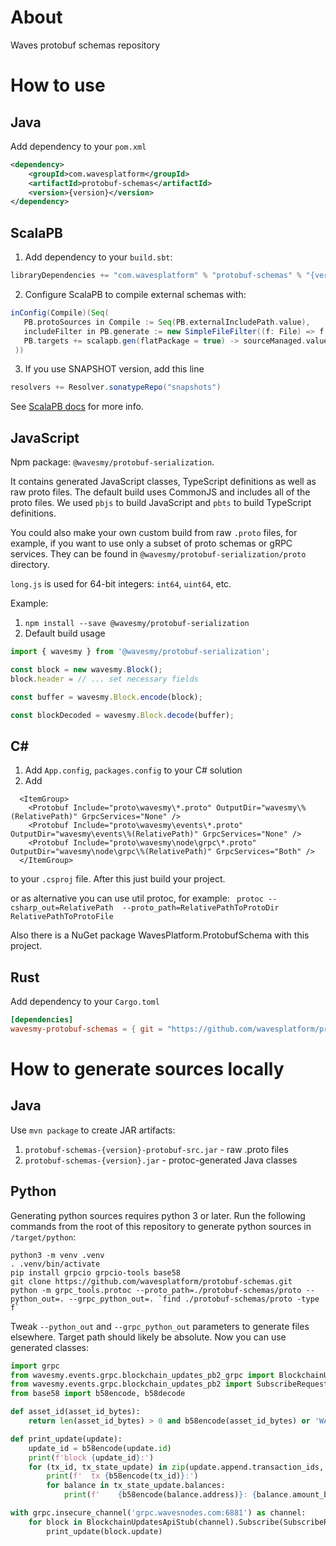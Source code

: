 # About
Waves protobuf schemas repository

# How to use
## Java
Add dependency to your `pom.xml`
```xml
<dependency>
    <groupId>com.wavesplatform</groupId>
    <artifactId>protobuf-schemas</artifactId>
    <version>{version}</version>
</dependency>
```
## ScalaPB
1. Add dependency to your `build.sbt`: 
```scala
libraryDependencies += "com.wavesplatform" % "protobuf-schemas" % "{version}" % "protobuf-src" intransitive()
```
2. Configure ScalaPB to compile external schemas with:
```scala
inConfig(Compile)(Seq(
   PB.protoSources in Compile := Seq(PB.externalIncludePath.value),
   includeFilter in PB.generate := new SimpleFileFilter((f: File) => f.getName.endsWith(".proto") && f.getParent.endsWith("wavesmy")),
   PB.targets += scalapb.gen(flatPackage = true) -> sourceManaged.value
 ))
```
3. If you use SNAPSHOT version, add this line
```scala
resolvers += Resolver.sonatypeRepo("snapshots")
```
See [ScalaPB docs](https://scalapb.github.io/docs/third-party-protos) for more info.
## JavaScript
Npm package: `@wavesmy/protobuf-serialization`.

It contains generated JavaScript classes, TypeScript definitions as well as raw proto files. The default build uses CommonJS and includes all of the proto files. We used `pbjs` to build JavaScript and `pbts` to build TypeScript definitions.

You could also make your own custom build from raw `.proto` files, for example, if you want to use only a subset of proto schemas or gRPC services. They can be found in `@wavesmy/protobuf-serialization/proto` directory.

`long.js` is used for 64-bit integers: `int64`, `uint64`, etc.

Example:
1. `npm install --save @wavesmy/protobuf-serialization`
2. Default build usage
```javascript
import { wavesmy } from '@wavesmy/protobuf-serialization';

const block = new wavesmy.Block();
block.header = // ... set necessary fields

const buffer = wavesmy.Block.encode(block);

const blockDecoded = wavesmy.Block.decode(buffer);
```

## C#
1. Add `App.config`, `packages.config` to your C# solution 
2. Add 
```
  <ItemGroup>
    <Protobuf Include="proto\wavesmy\*.proto" OutputDir="wavesmy\%(RelativePath)" GrpcServices="None" />
    <Protobuf Include="proto\wavesmy\events\*.proto" OutputDir="wavesmy\events\%(RelativePath)" GrpcServices="None" />
    <Protobuf Include="proto\wavesmy\node\grpc\*.proto" OutputDir="wavesmy\node\grpc\%(RelativePath)" GrpcServices="Both" />
  </ItemGroup>
```
to your `.csproj` file. After this just build your project.

or as alternative you can use util protoc, for example:
``` protoc --csharp_out=RelativePath  --proto_path=RelativePathToProtoDir RelativePathToProtoFile```

Also there is a NuGet package WavesPlatform.ProtobufSchema with this project.

## Rust
Add dependency to your `Cargo.toml`
```toml
[dependencies]
wavesmy-protobuf-schemas = { git = "https://github.com/wavesplatform/protobuf-schemas" }
```

# How to generate sources locally

## Java
Use `mvn package` to create JAR artifacts:
1. `protobuf-schemas-{version}-protobuf-src.jar` - raw .proto files
2. `protobuf-schemas-{version}.jar` - protoc-generated Java classes

## Python
Generating python sources requires python 3 or later. Run the following commands from the root of this repository to generate python sources in `/target/python`:
```
python3 -m venv .venv
. .venv/bin/activate
pip install grpcio grpcio-tools base58
git clone https://github.com/wavesplatform/protobuf-schemas.git
python -m grpc_tools.protoc --proto_path=./protobuf-schemas/proto --python_out=. --grpc_python_out=. `find ./protobuf-schemas/proto -type f`
```
Tweak `--python_out` and `--grpc_python_out` parameters to generate files elsewhere. Target path should likely be absolute. Now you can use generated classes:
```python
import grpc
from wavesmy.events.grpc.blockchain_updates_pb2_grpc import BlockchainUpdatesApiStub
from wavesmy.events.grpc.blockchain_updates_pb2 import SubscribeRequest
from base58 import b58encode, b58decode

def asset_id(asset_id_bytes):
    return len(asset_id_bytes) > 0 and b58encode(asset_id_bytes) or 'WAVES'

def print_update(update):
    update_id = b58encode(update.id)
    print(f'block {update_id}:')
    for (tx_id, tx_state_update) in zip(update.append.transaction_ids, update.append.transaction_state_updates):
        print(f'  tx {b58encode(tx_id)}:')
        for balance in tx_state_update.balances:
            print(f'    {b58encode(balance.address)}: {balance.amount_before} -> {balance.amount_after.amount} [{asset_id(balance.amount_after.asset_id)}]')

with grpc.insecure_channel('grpc.wavesnodes.com:6881') as channel:
    for block in BlockchainUpdatesApiStub(channel).Subscribe(SubscribeRequest(from_height=3135450, to_height=3135470)):
        print_update(block.update)
```